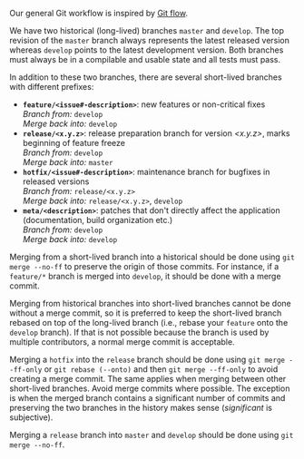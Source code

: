 Our general Git workflow is inspired by [Git flow](https://www.atlassian.com/git/tutorials/comparing-workflows#gitflow-workflow).

We have two historical (long-lived) branches `master` and `develop`. The top revision of the `master` branch always represents the latest released version whereas `develop` points to the latest development version. Both branches must always be in a compilable and usable state and all tests must pass.

In addition to these two branches, there are several short-lived branches with different prefixes:

- **`feature/<issue#-description>`**: new features or non-critical fixes<br>
   *Branch from:* `develop`<br>
   *Merge back into:* `develop` 
- **`release/<x.y.z>`**: release preparation branch for version *&lt;x.y.z&gt;*, marks beginning of feature freeze<br>
   *Branch from:* `develop`<br>
   *Merge back into:* `master`
- **`hotfix/<issue#-description>`**: maintenance branch for bugfixes in released versions<br>
   *Branch from:* `release/<x.y.z>`<br>
   *Merge back into:* `release/<x.y.z>`, `develop`
- **`meta/<description>`**: patches that don't directly affect the application (documentation, build organization etc.)<br>
   *Branch from:* `develop`<br>
   *Merge back into:* `develop`

Merging from a short-lived branch into a historical should be done using `git merge --no-ff` to preserve the origin of those commits. For instance, if a `feature/*` branch is merged into `develop`, it should be done with a merge commit.

Merging from historical branches into short-lived branches cannot be done without a merge commit, so it is preferred to keep the short-lived branch rebased on top of the long-lived branch (i.e., rebase your `feature` onto the `develop` branch). If that is not possible because the branch is used by multiple contributors, a normal merge commit is acceptable.

Merging a `hotfix` into the `release` branch should be done using `git merge --ff-only` or `git rebase (--onto)` and then `git merge --ff-only` to avoid creating a merge commit. The same applies when merging between other short-lived branches. Avoid merge commits where possible. The exception is when the merged branch contains a significant number of commits and preserving the two branches in the history makes sense (*significant* is subjective).

Merging a `release` branch into `master` and `develop` should be done using `git merge --no-ff`.